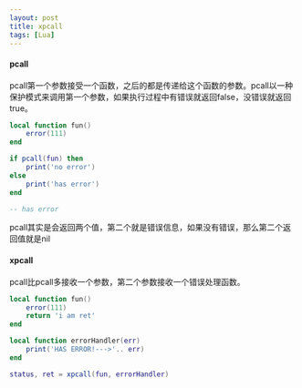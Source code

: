```yaml
---
layout: post
title: xpcall
tags: [Lua]
---
```


#### pcall

pcall第一个参数接受一个函数，之后的都是传递给这个函数的参数。pcall以一种保护模式来调用第一个参数，如果执行过程中有错误就返回false，没错误就返回true。

<!-- more -->

```lua
local function fun()
    error(111)
end

if pcall(fun) then
    print('no error')
else
    print('has error')
end

-- has error
```

pcall其实是会返回两个值，第二个就是错误信息，如果没有错误，那么第二个返回值就是nil

#### xpcall

pcall比pcall多接收一个参数，第二个参数接收一个错误处理函数。

```lua
local function fun()
    error(111)
    return 'i am ret'
end

local function errorHandler(err)
    print('HAS ERROR!--->'.. err)
end

status, ret = xpcall(fun, errorHandler)
```


